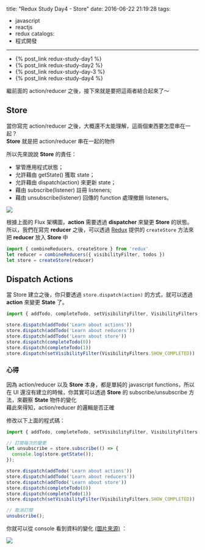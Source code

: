 title: "Redux Study Day4 - Store"
date: 2016-06-22 21:19:28
tags:
- javascript
- reactjs
- redux
catalogs:
- 程式開發
---

* {% post_link redux-study-day1 %}
* {% post_link redux-study-day2 %}
* {% post_link redux-study-day-3 %}
* {% post_link redux-study-day4 %}

繼前面的 action/reducer 之後，接下來就是要把這兩者結合起來了～  

<!--more-->

## Store

當你寫完 action/reducer 之後，大概還不太能理解，這兩個東西要怎麼串在一起？  
**Store** 就是把 action/reducer 串在一起的物件

所以先來說說 **Store** 的責任： 

- 掌管應用程式狀態；
- 允許藉由 getState() 獲取 state；
- 允許藉由 dispatch(action) 來更新 state；
- 藉由 subscribe(listener) 註冊 listeners;
- 藉由 unsubscribe(listener) 回傳的 function 處理撤銷 listeners。 

![](https://facebook.github.io/flux/img/flux-simple-f8-diagram-explained-1300w.png)

根據上面的 Flux 架構圖，**action** 需要透過 **dispatcher** 來變更 **Store** 的狀態。  
所以，我們在寫完 **reducer** 之後，可以透過 [Redux][] 提供的 `createStore` 方法來把 **reducer** 放入 **Store** 中

```javascript
import { combineReducers, createStore } from 'redux'
let reducer = combineReducers({ visibilityFilter, todos })
let store = createStore(reducer)
```

## Dispatch Actions

當 Store 建立之後，你只要透過 `store.dispatch(action)` 的方式，就可以透過 **action** 來變更 **State**  了。  

```javascript
import { addTodo, completeTodo, setVisibilityFilter, VisibilityFilters } from './actions'

store.dispatch(addTodo('Learn about actions'))
store.dispatch(addTodo('Learn about reducers'))
store.dispatch(addTodo('Learn about store'))
store.dispatch(completeTodo(0))
store.dispatch(completeTodo(1))
store.dispatch(setVisibilityFilter(VisibilityFilters.SHOW_COMPLETED))
```

### 心得

因為 action/reducer 以及 **Store** 本身，都是單純的 javascript functions，所以在 UI 還沒有建立的時候，你其實可以透過 **Store** 的 subscribe/unsubscribe 方法，來觀察 **State** 物件的變化  
藉此來得知，action/reducer 的邏輯是否正確  

修改以下上面的程式碼：  

```javascript
import { addTodo, completeTodo, setVisibilityFilter, VisibilityFilters } from './actions'

// 訂閱每次的變更
let unsubscribe = store.subscribe(() => {
  console.log(store.getState());
});

store.dispatch(addTodo('Learn about actions'))
store.dispatch(addTodo('Learn about reducers'))
store.dispatch(addTodo('Learn about store'))
store.dispatch(completeTodo(0))
store.dispatch(completeTodo(1))
store.dispatch(setVisibilityFilter(VisibilityFilters.SHOW_COMPLETED))

// 取消訂閱
unsubscribe();
```
你就可以從 console 看到資料的變化 [(圖片來源)](https://chentsulin.github.io/redux/docs/basics/Store.html) ：

![](http://i.imgur.com/zMMtoMz.png)

  

[Redux]: https://github.com/reactjs/redux
